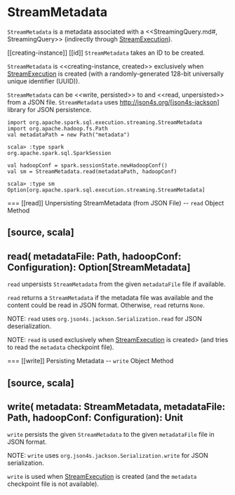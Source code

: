 # StreamMetadata

`StreamMetadata` is a metadata associated with a <<StreamingQuery.md#, StreamingQuery>> (indirectly through [StreamExecution](StreamExecution.md#streamMetadata)).

[[creating-instance]]
[[id]]
`StreamMetadata` takes an ID to be created.

`StreamMetadata` is <<creating-instance, created>> exclusively when [StreamExecution](StreamExecution.md#streamMetadata) is created (with a randomly-generated 128-bit universally unique identifier (UUID)).

`StreamMetadata` can be <<write, persisted>> to and <<read, unpersisted>> from a JSON file. `StreamMetadata` uses http://json4s.org/[json4s-jackson] library for JSON persistence.

```text
import org.apache.spark.sql.execution.streaming.StreamMetadata
import org.apache.hadoop.fs.Path
val metadataPath = new Path("metadata")

scala> :type spark
org.apache.spark.sql.SparkSession

val hadoopConf = spark.sessionState.newHadoopConf()
val sm = StreamMetadata.read(metadataPath, hadoopConf)

scala> :type sm
Option[org.apache.spark.sql.execution.streaming.StreamMetadata]
```

=== [[read]] Unpersisting StreamMetadata (from JSON File) -- `read` Object Method

[source, scala]
----
read(
  metadataFile: Path,
  hadoopConf: Configuration): Option[StreamMetadata]
----

`read` unpersists `StreamMetadata` from the given `metadataFile` file if available.

`read` returns a `StreamMetadata` if the metadata file was available and the content could be read in JSON format. Otherwise, `read` returns `None`.

NOTE: `read` uses `org.json4s.jackson.Serialization.read` for JSON deserialization.

NOTE: `read` is used exclusively when [StreamExecution](StreamExecution.md#streamMetadata) is created> (and tries to read the `metadata` checkpoint file).

=== [[write]] Persisting Metadata -- `write` Object Method

[source, scala]
----
write(
  metadata: StreamMetadata,
  metadataFile: Path,
  hadoopConf: Configuration): Unit
----

`write` persists the given `StreamMetadata` to the given `metadataFile` file in JSON format.

NOTE: `write` uses `org.json4s.jackson.Serialization.write` for JSON serialization.

`write` is used when [StreamExecution](StreamExecution.md#streamMetadata) is created (and the `metadata` checkpoint file is not available).
